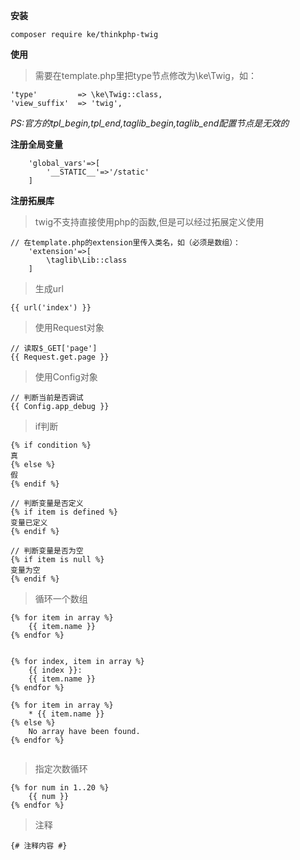 **安装**
```
composer require ke/thinkphp-twig
```

**使用**
> 需要在template.php里把type节点修改为\\ke\\Twig，如：
```
'type'         => \ke\Twig::class,
'view_suffix'  => 'twig',
```

_PS:官方的tpl_begin,tpl_end,taglib_begin,taglib_end配置节点是无效的_

**注册全局变量**

```
    'global_vars'=>[
        '__STATIC__'=>'/static'
    ]
```


**注册拓展库**

> twig不支持直接使用php的函数,但是可以经过拓展定义使用

```
// 在template.php的extension里传入类名，如（必须是数组）：
    'extension'=>[
        \taglib\Lib::class
    ]
```


> 生成url
```
{{ url('index') }}
```

> 使用Request对象
```
// 读取$_GET['page']
{{ Request.get.page }}
```

> 使用Config对象
```
// 判断当前是否调试
{{ Config.app_debug }}
```

> if判断
```
{% if condition %}
真
{% else %}
假
{% endif %}

// 判断变量是否定义
{% if item is defined %}
变量已定义
{% endif %}

// 判断变量是否为空
{% if item is null %}
变量为空
{% endif %}

```

> 循环一个数组
```
{% for item in array %}
    {{ item.name }}
{% endfor %}


{% for index, item in array %}
    {{ index }}:
    {{ item.name }}
{% endfor %}

{% for item in array %}
    * {{ item.name }}
{% else %}
    No array have been found.
{% endfor %}


```

> 指定次数循环
```
{% for num in 1..20 %}
    {{ num }}
{% endfor %}
```

> 注释
```
{# 注释内容 #}
```